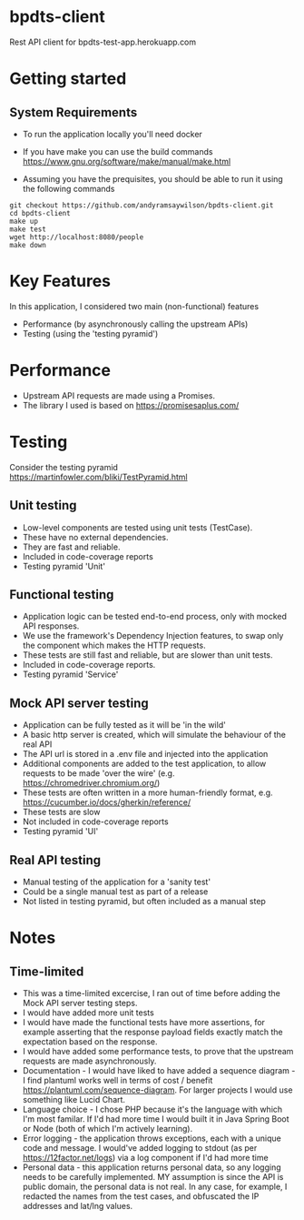 # bpdts-client
Rest API client for bpdts-test-app.herokuapp.com

# Getting started
## System Requirements
* To run the application locally you'll need docker
* If you have make you can use the build commands https://www.gnu.org/software/make/manual/make.html

* Assuming you have the prequisites, you should be able to run it using the following commands
```
git checkout https://github.com/andyramsaywilson/bpdts-client.git
cd bpdts-client
make up
make test
wget http://localhost:8080/people
make down
```

# Key Features
In this application, I considered two main (non-functional) features
* Performance (by asynchronously calling the upstream APIs)
* Testing (using the 'testing pyramid')

# Performance
* Upstream API requests are made using a Promises.
* The library I used is based on https://promisesaplus.com/

# Testing

Consider the testing pyramid https://martinfowler.com/bliki/TestPyramid.html

## Unit testing
* Low-level components are tested using unit tests (TestCase).
* These have no external dependencies.
* They are fast and reliable.
* Included in code-coverage reports
* Testing pyramid 'Unit'

## Functional testing
* Application logic can be tested end-to-end process, only with mocked API responses. 
* We use the framework's Dependency Injection features, to swap only the component which makes the HTTP requests.
* These tests are still fast and reliable, but are slower than unit tests.
* Included in code-coverage reports.
* Testing pyramid 'Service'

## Mock API server testing
* Application can be fully tested as it will be 'in the wild'
* A basic http server is created, which will simulate the behaviour of the real API
* The API url is stored in a .env file and injected into the application
* Additional components are added to the test application, to allow requests to be made 'over the wire' (e.g. https://chromedriver.chromium.org/)
* These tests are often written in a more human-friendly format, e.g. https://cucumber.io/docs/gherkin/reference/
* These tests are slow
* Not included in code-coverage reports
* Testing pyramid 'UI'

## Real API testing
* Manual testing of the application for a 'sanity test'
* Could be a single manual test as part of a release
* Not listed in testing pyramid, but often included as a manual step

# Notes
## Time-limited
* This was a time-limited excercise, I ran out of time before adding the Mock API server testing steps.
* I would have added more unit tests
* I would have made the functional tests have more assertions, for example asserting that the response payload fields exactly match the expectation based on the response.
* I would have added some performance tests, to prove that the upstream requests are made asynchronously.
* Documentation - I would have liked to have added a sequence diagram - I find plantuml works well in terms of cost / benefit https://plantuml.com/sequence-diagram. For larger projects I would use something like Lucid Chart.
* Language choice - I chose PHP because it's the language with which I'm most familar. If I'd had more time I would built it in Java Spring Boot or Node (both of which I'm actively learning).
* Error logging - the application throws exceptions, each with a unique code and message. I would've added logging to stdout (as per https://12factor.net/logs) via a log component if I'd had more time
* Personal data - this application returns personal data, so any logging needs to be carefully implemented. MY assumption is since the API is public domain, the personal data is not real. In any case, for example, I redacted the names from the test cases, and obfuscated the IP addresses and lat/lng values.